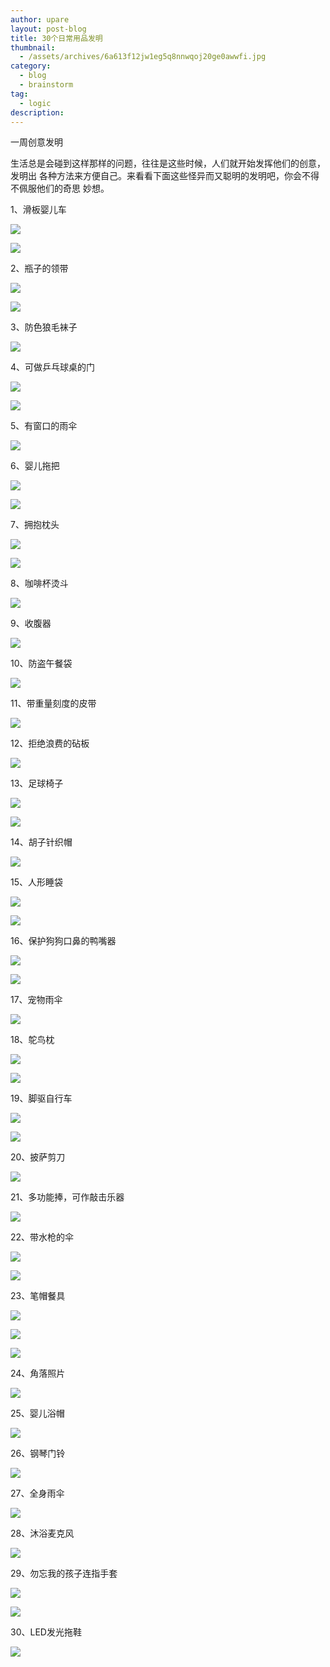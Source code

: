 ```yaml
---
author: upare
layout: post-blog
title: 30个日常用品发明
thumbnail:
  - /assets/archives/6a613f12jw1eg5q8nnwqoj20ge0awwfi.jpg
category:
  - blog
  - brainstorm
tag:
  - logic
description: 
---
```

一周创意发明

生活总是会碰到这样那样的问题，往往是这些时候，人们就开始发挥他们的创意，发明出 各种方法来方便自己。来看看下面这些怪异而又聪明的发明吧，你会不得不佩服他们的奇思 妙想。

1、滑板婴儿车

![](/assets/archives/6a613f12jw1eg5q8nnwqoj20ge0awwfi.jpg)

![](/assets/archives/6a613f12jw1eg5q8nzmffj20ge0cajs6.jpg)

2、瓶子的领带

![](/assets/archives/6a613f12jw1eg5q8obbg8j20ge09vwf1.jpg)

![](/assets/archives/6a613f12jw1eg5q8oo1bnj20ge0axjsh.jpg)

3、防色狼毛袜子

![](/assets/archives/6a613f12jw1eg5q8p1ic7j20ge0k5wft.jpg)

4、可做乒乓球桌的门

![](/assets/archives/6a613f12jw1eg5q8pcx9hj20ge0bz74s.jpg)

![](/assets/archives/6a613f12jw1eg5q8q7zf5j20ge0oo402.jpg)

5、有窗口的雨伞

![](/assets/archives/6a613f12jw1eg5q8qjgakj20ge0hq0tc.jpg)

6、婴儿拖把

![](/assets/archives/6a613f12jw1eg5q8qt237j20ge0awt99.jpg)

![](/assets/archives/6a613f12jw1eg5q8r49l7j20ge0akgm3.jpg)

7、拥抱枕头

![](/assets/archives/6a613f12jw1eg5q8ref2cj20ge0in750.jpg)

![](/assets/archives/6a613f12jw1eg5q8roz9fj20ge0gewfg.jpg)

8、咖啡杯烫斗

![](/assets/archives/6a613f12jw1eg5q8s0ietj20ge0j03z5.jpg)

9、收腹器

![](/assets/archives/6a613f12jw1eg5q8t2a29j20ge0n2q47.jpg)

10、防盗午餐袋

![](/assets/archives/6a613f12jw1eg5q8td2g8j20ge0awmxl.jpg)

11、带重量刻度的皮带

![](/assets/archives/6a613f12jw1eg5q8tmjg9j20ge0c70tu.jpg)

12、拒绝浪费的砧板

![](/assets/archives/6a613f12jw1eg5q8twqjhj20ge0lu0th.jpg)

13、足球椅子

![](/assets/archives/6a613f12jw1eg5q8uh8e6j20ge0axaaa.jpg)

![](/assets/archives/6a613f12jw1eg5q8u7xmmj20ge0ax74t.jpg)

14、胡子针织帽

![](/assets/archives/6a613f12jw1eg5q8urj6ij20ge0gkwfc.jpg)

15、人形睡袋

![](/assets/archives/6a613f12jw1eg5q8vtazaj20ge0gemxl.jpg)

![](/assets/archives/6a613f12jw1eg5q8w4mucj20ge0c3wey.jpg)

16、保护狗狗口鼻的鸭嘴器

![](/assets/archives/6a613f12jw1eg5q8wferwj20ge0crdg4.jpg)

![](/assets/archives/6a613f12jw1eg5q8wrskcj20ge0axmxs.jpg)

17、宠物雨伞

![](/assets/archives/6a613f12jw1eg5q8x54noj20ge0kh76m.jpg)

18、鸵鸟枕

![](/assets/archives/6a613f12jw1eg5q8yakn8j20ge0ax74o.jpg)

![](/assets/archives/6a613f12jw1eg5q8ymr6tj20ge0axdgm.jpg)

19、脚驱自行车

![](/assets/archives/6a613f12jw1eg5q8zlwtmj20ge0axaak.jpg)

![](/assets/archives/6a613f12jw1eg5q8z8rhvj20ge0ax3yv.jpg)

20、披萨剪刀

![](/assets/archives/6a613f12jw1eg5q90959aj20ge0drq48.jpg)

21、多功能捧，可作敲击乐器

![](/assets/archives/6a613f12jw1eg5q90jwlzj20ge0geaas.jpg)

22、带水枪的伞

![](/assets/archives/6a613f12jw1eg5q90sil1j20ge0at0st.jpg)

![](/assets/archives/6a613f12jw1eg5q913lk0j20ge0jpgn7.jpg)

23、笔帽餐具

![](/assets/archives/6a613f12jw1eg5q91fk7hj20ge0irgmf.jpg)

![](/assets/archives/6a613f12jw1eg5q91qhxaj20ge0hlt8u.jpg)

![](/assets/archives/6a613f12jw1eg5q920s7dj20ge0craa9.jpg)

24、角落照片

![](/assets/archives/6a613f12jw1eg5q94r676j20ge0f4wfb.jpg)

25、婴儿浴帽

![](/assets/archives/6a613f12jw1eg5q950qiaj20ge0gedgg.jpg)

26、钢琴门铃

![](/assets/archives/6a613f12jw1eg5q95e5z1j20ge0axdg5.jpg)

27、全身雨伞

![](/assets/archives/6a613f12jw1eg5q95kg7nj20ge0d4gmk.jpg)

28、沐浴麦克风

![](/assets/archives/6a613f12jw1eg5q95uvkhj20ge0gewf4.jpg)

29、勿忘我的孩子连指手套

![](/assets/archives/6a613f12jw1eg5q965kw7j20ge0ga0ty.jpg)

![](/assets/archives/6a613f12jw1eg5q96giexj20ge07hweu.jpg)

30、LED发光拖鞋

![](/assets/archives/6a613f12jw1eg5q96r3gqj20ge0gejsb.jpg)